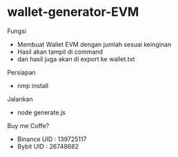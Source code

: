 # wallet-generator-EVM

Fungsi
- Membuat Wallet EVM dengan jumlah sesuai keinginan
- Hasil akan tampil di command
- dan hasil juga akan di export ke wallet.txt


Persiapan
- nmp install

Jalankan
- node generate.js

Buy me Coffe?
- Binance UID : 139725117
- Bybit UID : 26748682

